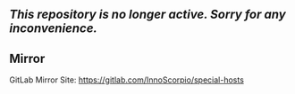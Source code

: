 ## *This repository is no longer active. Sorry for any inconvenience.*

## Mirror
GitLab Mirror Site: https://gitlab.com/InnoScorpio/special-hosts
